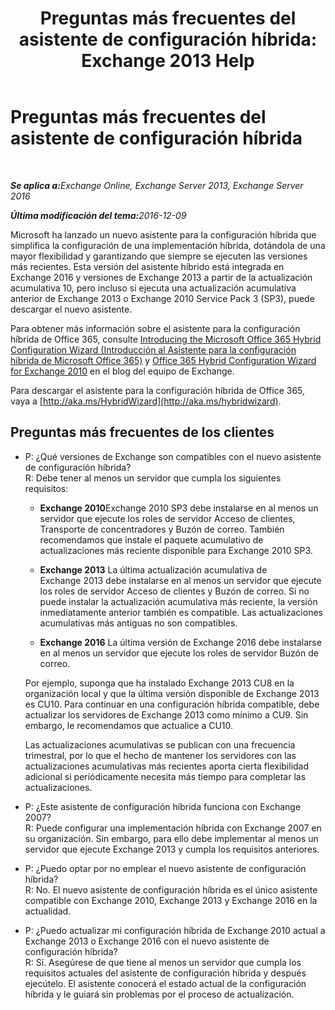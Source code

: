 ﻿---
title: 'Preguntas más frecuentes del asistente de configuración híbrida: Exchange 2013 Help'
TOCTitle: Preguntas más frecuentes del asistente de configuración híbrida
ms:assetid: e911e6e0-e36e-4430-ac36-c745a10d6c26
ms:mtpsurl: https://technet.microsoft.com/es-es/library/Mt488940(v=EXCHG.150)
ms:contentKeyID: 72045784
ms.date: 01/10/2018
mtps_version: v=EXCHG.150
ms.translationtype: HT
---

# Preguntas más frecuentes del asistente de configuración híbrida

 

_<strong>Se aplica a:</strong>Exchange Online, Exchange Server 2013, Exchange Server 2016_

_<strong>Última modificación del tema:</strong>2016-12-09_

Microsoft ha lanzado un nuevo asistente para la configuración híbrida que simplifica la configuración de una implementación híbrida, dotándola de una mayor flexibilidad y garantizando que siempre se ejecuten las versiones más recientes. Esta versión del asistente híbrido está integrada en Exchange 2016 y versiones de Exchange 2013 a partir de la actualización acumulativa 10, pero incluso si ejecuta una actualización acumulativa anterior de Exchange 2013 o Exchange 2010 Service Pack 3 (SP3), puede descargar el nuevo asistente.

Para obtener más información sobre el asistente para la configuración híbrida de Office 365, consulte [Introducing the Microsoft Office 365 Hybrid Configuration Wizard (Introducción al Asistente para la configuración híbrida de Microsoft Office 365)](http://go.microsoft.com/fwlink/?linkid=717122) y [Office 365 Hybrid Configuration Wizard for Exchange 2010](http://go.microsoft.com/fwlink/?linkid=730687) en el blog del equipo de Exchange.

Para descargar el asistente para la configuración híbrida de Office 365, vaya a [http://aka.ms/HybridWizard](http://aka.ms/hybridwizard).

## Preguntas más frecuentes de los clientes

  - P: ¿Qué versiones de Exchange son compatibles con el nuevo asistente de configuración híbrida?  
    R: Debe tener al menos un servidor que cumpla los siguientes requisitos:
    
      - **Exchange 2010**Exchange 2010 SP3 debe instalarse en al menos un servidor que ejecute los roles de servidor Acceso de clientes, Transporte de concentradores y Buzón de correo. También recomendamos que instale el paquete acumulativo de actualizaciones más reciente disponible para Exchange 2010 SP3.
    
      - **Exchange 2013** La última actualización acumulativa de Exchange 2013 debe instalarse en al menos un servidor que ejecute los roles de servidor Acceso de clientes y Buzón de correo. Si no puede instalar la actualización acumulativa más reciente, la versión inmediatamente anterior también es compatible. Las actualizaciones acumulativas más antiguas no son compatibles.
    
      - **Exchange 2016** La última versión de Exchange 2016 debe instalarse en al menos un servidor que ejecute los roles de servidor Buzón de correo.
    
    Por ejemplo, suponga que ha instalado Exchange 2013 CU8 en la organización local y que la última versión disponible de Exchange 2013 es CU10. Para continuar en una configuración híbrida compatible, debe actualizar los servidores de Exchange 2013 como mínimo a CU9. Sin embargo, le recomendamos que actualice a CU10.
    
    Las actualizaciones acumulativas se publican con una frecuencia trimestral, por lo que el hecho de mantener los servidores con las actualizaciones acumulativas más recientes aporta cierta flexibilidad adicional si periódicamente necesita más tiempo para completar las actualizaciones.

<!-- end list -->

  - P: ¿Este asistente de configuración híbrida funciona con Exchange 2007?  
    R: Puede configurar una implementación híbrida con Exchange 2007 en su organización. Sin embargo, para ello debe implementar al menos un servidor que ejecute Exchange 2013 y cumpla los requisitos anteriores.

<!-- end list -->

  - P: ¿Puedo optar por no emplear el nuevo asistente de configuración híbrida?  
    R: No. El nuevo asistente de configuración híbrida es el único asistente compatible con Exchange 2010, Exchange 2013 y Exchange 2016 en la actualidad.

<!-- end list -->

  - P: ¿Puedo actualizar mi configuración híbrida de Exchange 2010 actual a Exchange 2013 o Exchange 2016 con el nuevo asistente de configuración híbrida?  
    R: Sí. Asegúrese de que tiene al menos un servidor que cumpla los requisitos actuales del asistente de configuración híbrida y después ejecútelo. El asistente conocerá el estado actual de la configuración híbrida y le guiará sin problemas por el proceso de actualización.

